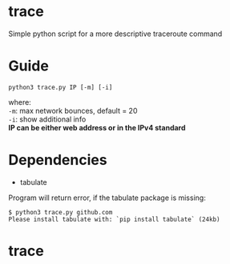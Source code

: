# trace
Simple python script for a more descriptive traceroute command

# Guide

```
python3 trace.py IP [-m] [-i]
```
where:  
`-m`: max network bounces, default = 20  
`-i`: show additional info  
**IP can be either web address or in the IPv4 standard**

# Dependencies

* tabulate

Program will return error, if the tabulate package is missing:
```
$ python3 trace.py github.com
Please install tabulate with: `pip install tabulate` (24kb)
```
# trace

